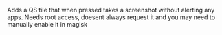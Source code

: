 Adds a QS tile that when pressed takes a screenshot without alerting any apps.
Needs root access, doesent always request it and you may need to manually enable it in magisk
